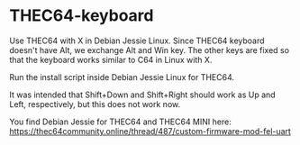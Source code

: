 # THEC64-keyboard
Use THEC64 with X in Debian Jessie Linux. Since THEC64 keyboard doesn't have Alt, we exchange Alt and Win key.
The other keys are fixed so that the keyboard works similar to C64 in Linux with X.

Run the install script inside Debian Jessie Linux for THEC64.

It was intended that Shift+Down and Shift+Right should work as Up and Left, respectively, but this does not work now.

You find Debian Jessie for THEC64 and THEC64 MINI here:  
https://thec64community.online/thread/487/custom-firmware-mod-fel-uart
